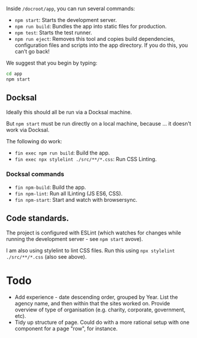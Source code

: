 Inside `/docroot/app`, you can run several commands:

* `npm start`: Starts the development server.
* `npm run build`: Bundles the app into static files for production.
* `npm test`: Starts the test runner.
* `npm run eject`: Removes this tool and copies build dependencies, configuration files and scripts into the app directory. If you do this, you can’t go back!

We suggest that you begin by typing:

```bash
cd app
npm start
```

## Docksal

Ideally this should all be run via a Docksal machine.

But `npm start` must be run directly on a local machine, because ... it doesn't work via Docksal.

The following do work:
* `fin exec npm run build`: Build the app.
* `fin exec npx stylelint ./src/**/*.css`: Run CSS Linting.

### Docksal commands

* `fin npm-build`: Build the app.
* `fin npm-lint`: Run all lLinting (JS ES6, CSS).
* `fin npm-start`: Start and watch with browsersync.

## Code standards.

The project is configured with ESLint (which watches for changes while running the development server - see `npm start` avove).

I am also using stylelint to lint CSS files. Run this using `npx stylelint ./src/**/*.css` (also see above).

# Todo

* Add experience - date descending order, grouped by Year. List the agency name, and then within that the sites worked on. Provide overview of type of organisation (e.g. charity, 
corporate, government, etc).
* Tidy up structure of page. Could do with a more rational setup with one component for a page "row", for instance.
